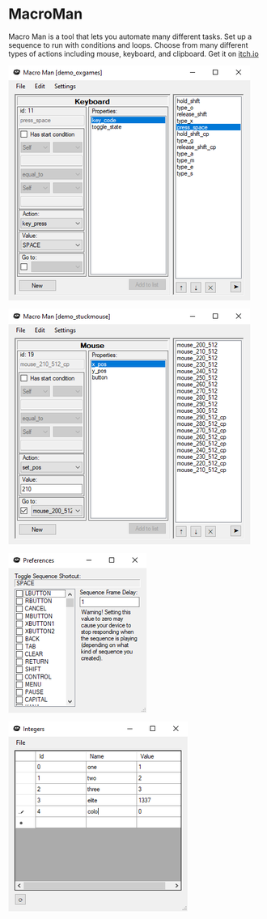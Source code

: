 # MacroMan
Macro Man is a tool that lets you automate many different tasks. Set up a sequence to run with conditions and loops. Choose from many different types of actions including mouse, keyboard, and clipboard. Get it on [itch.io](https://oxsaphi.itch.io/macro-man)

![Screen1](https://raw.githubusercontent.com/oxters168/MacroMan/main/Screenshots/Screen1.png)

![Screen2](https://raw.githubusercontent.com/oxters168/MacroMan/main/Screenshots/Screen2.png)

![Screen3](https://raw.githubusercontent.com/oxters168/MacroMan/main/Screenshots/Screen3.png)

![Screen4](https://raw.githubusercontent.com/oxters168/MacroMan/main/Screenshots/Screen4.png)
